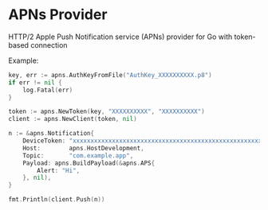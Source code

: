 # APNs Provider

HTTP/2 Apple Push Notification service (APNs) provider for Go with token-based connection

Example:

```Go
key, err := apns.AuthKeyFromFile("AuthKey_XXXXXXXXXX.p8")
if err != nil {
	log.Fatal(err)
}

token := apns.NewToken(key, "XXXXXXXXXX", "XXXXXXXXXX")
client := apns.NewClient(token, nil)

n := &apns.Notification{
	DeviceToken: "xxxxxxxxxxxxxxxxxxxxxxxxxxxxxxxxxxxxxxxxxxxxxxxxxxxxxxxxxxxxxxxx",
	Host:        apns.HostDevelopment,
	Topic:       "com.example.app",
	Payload: apns.BuildPayload(&apns.APS{
		Alert: "Hi",
	}, nil),
}

fmt.Println(client.Push(n))
```
